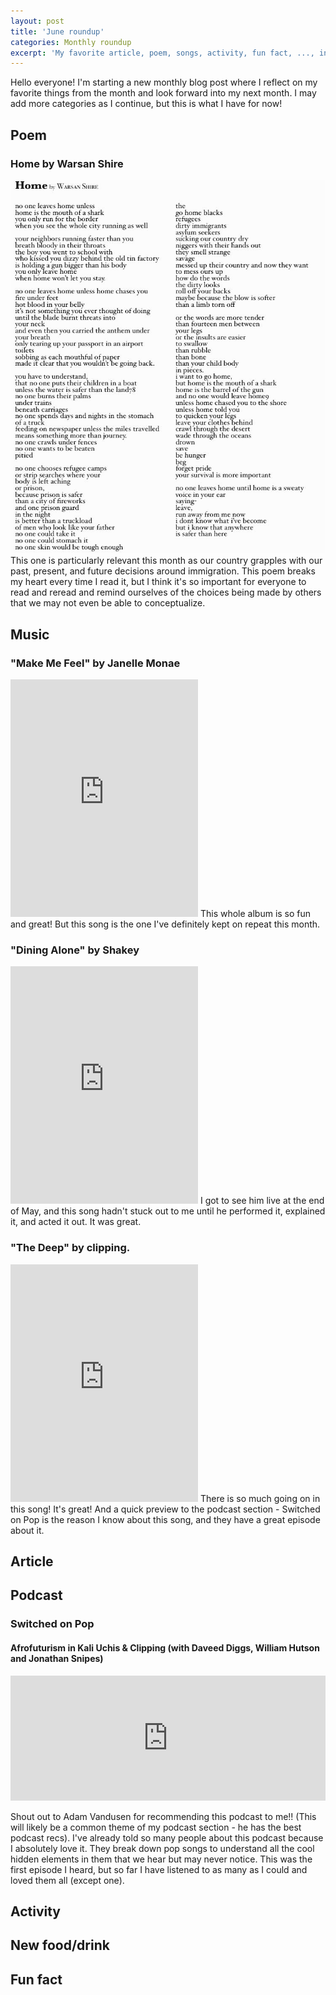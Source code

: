 ```yaml
---
layout: post
title: 'June roundup'
categories: Monthly roundup
excerpt: 'My favorite article, poem, songs, activity, fun fact, ..., in June 2018'
---
```


Hello everyone! I'm starting a new monthly blog post where I reflect on my favorite
things from the month and look forward into my next month. I may add more categories
as I continue, but this is what I have for now!

## Poem
### Home by Warsan Shire
![Home by Warsan Shire](/images/blog/June/home_warsan_shire.jpg)
This one is particularly relevant this month as our country grapples with our past,
present, and future decisions around immigration. This poem breaks my heart every
time I read it, but I think it's so important for everyone to read and reread and
remind ourselves of the choices being made by others that we may not even be able
to conceptualize.

## Music
### "Make Me Feel" by Janelle Monae
<iframe src="https://open.spotify.com/embed/track/5gW5dSy3vXJxgzma4rQuzH" width="300" height="380" frameborder="0" allowtransparency="true" allow="encrypted-media"></iframe>
This whole album is so fun and great! But this song is the one I've definitely kept
on repeat this month.

### "Dining Alone" by Shakey
<iframe src="https://open.spotify.com/embed/track/3JSlnsGTuO1tAMpgWy7tBz" width="300" height="380" frameborder="0" allowtransparency="true" allow="encrypted-media"></iframe>
I got to see him live at the end of May, and this song hadn't stuck out to me until
he performed it, explained it, and acted it out. It was great.

### "The Deep" by clipping.
<iframe src="https://open.spotify.com/embed/track/6LHGNimbsz8tabfUDSujvH" width="300" height="380" frameborder="0" allowtransparency="true" allow="encrypted-media"></iframe>
There is so much going on in this song! It's great! And a quick preview to the podcast
section - Switched on Pop is the reason I know about this song, and they have a great
episode about it.

## Article

## Podcast

### Switched on Pop
#### Afrofuturism in Kali Uchis & Clipping (with Daveed Diggs, William Hutson and Jonathan Snipes)
<iframe src="https://player.megaphone.fm/PPY9663725077?light=true" width="100%" height="200" frameborder="no" scrolling="no"></iframe>

Shout out to Adam Vandusen for recommending this podcast to me!! (This will likely
  be a common theme of my podcast section - he has the best podcast recs). I've already
  told so many people about this podcast because I absolutely love it. They break down pop songs to understand all the cool hidden elements in them that we hear but may never notice. This was the first episode I heard, but so far I have listened to as many as I could and loved them all (except one).

## Activity

## New food/drink

## Fun fact

